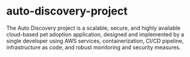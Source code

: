 # auto-discovery-project
The Auto Discovery project is a scalable, secure, and highly available cloud-based pet adoption application, designed and implemented by a single developer using AWS services, containerization, CI/CD pipeline, infrastructure as code, and robust monitoring and security measures.
